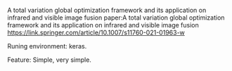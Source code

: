 A total variation global optimization framework and its application on infrared and visible image fusion
paper:A total variation global optimization framework and its application on infrared and visible image fusion
https://link.springer.com/article/10.1007/s11760-021-01963-w

Runing environment:
keras.

Feature:
 Simple, very simple.
